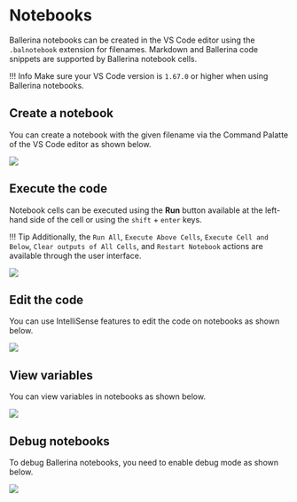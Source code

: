 # Notebooks

Ballerina notebooks can be created in the VS Code editor using the `.balnotebook` extension for filenames. Markdown and Ballerina code snippets are supported by Ballerina notebook cells.

!!! Info
    Make sure your VS Code version is `1.67.0` or higher when using Ballerina notebooks.

## Create a notebook 

You can create a notebook with the given filename via the Command Palatte of the VS Code editor as shown below.

<img src="https://wso2.com/ballerina/vscode/docs/img/edit-the-code/notebooks/notebook-create.gif)" class="cInlineImage-full"/>

## Execute the code

Notebook cells can be executed using the **Run** button available at the left-hand side of the cell or using the `shift` + `enter` keys. 

!!! Tip
     Additionally, the `Run All`, `Execute Above Cells`, `Execute Cell and Below`, `Clear outputs of All Cells`, and `Restart Notebook` actions are available through the user interface.

<img src="https://wso2.com/ballerina/vscode/docs/img/edit-the-code/notebooks/notebook-code-execution.gif)" class="cInlineImage-full"/>

## Edit the code

You can use IntelliSense features to edit the code on notebooks as shown below.

<img src="https://wso2.com/ballerina/vscode/docs/img/edit-the-code/notebooks/notebook-code-completion.gif)" class="cInlineImage-full"/>

## View variables

You can view variables in notebooks as shown below.

<img src="https://wso2.com/ballerina/vscode/docs/img/edit-the-code/notebooks/notebook-variable-view.gif)" class="cInlineImage-full"/>

## Debug notebooks

To debug Ballerina notebooks, you need to enable debug mode as shown below.

<img src="https://wso2.com/ballerina/vscode/docs/img/edit-the-code/notebooks//notebook-debug.gif)" class="cInlineImage-full"/>
